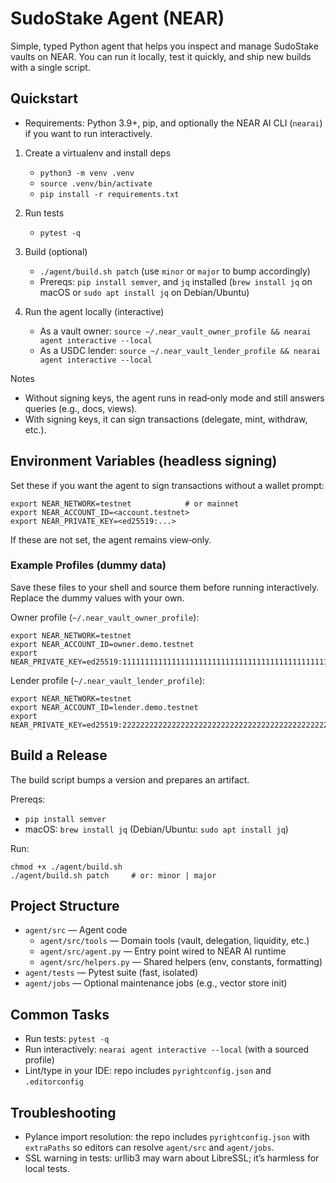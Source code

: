 # SudoStake Agent (NEAR)

Simple, typed Python agent that helps you inspect and manage SudoStake vaults on NEAR. You can run it locally, test it quickly, and ship new builds with a single script.

## Quickstart
- Requirements: Python 3.9+, pip, and optionally the NEAR AI CLI (`nearai`) if you want to run interactively.

1) Create a virtualenv and install deps
   - `python3 -m venv .venv`
   - `source .venv/bin/activate`
   - `pip install -r requirements.txt`

2) Run tests
   - `pytest -q`

3) Build (optional)
   - `./agent/build.sh patch`  (use `minor` or `major` to bump accordingly)
   - Prereqs: `pip install semver`, and `jq` installed (`brew install jq` on macOS or `sudo apt install jq` on Debian/Ubuntu)

4) Run the agent locally (interactive)
   - As a vault owner: `source ~/.near_vault_owner_profile && nearai agent interactive --local`
   - As a USDC lender: `source ~/.near_vault_lender_profile && nearai agent interactive --local`

Notes
- Without signing keys, the agent runs in read‑only mode and still answers queries (e.g., docs, views).
- With signing keys, it can sign transactions (delegate, mint, withdraw, etc.).

## Environment Variables (headless signing)
Set these if you want the agent to sign transactions without a wallet prompt:

```
export NEAR_NETWORK=testnet            # or mainnet
export NEAR_ACCOUNT_ID=<account.testnet>
export NEAR_PRIVATE_KEY=<ed25519:...>
```

If these are not set, the agent remains view‑only.

### Example Profiles (dummy data)
Save these files to your shell and source them before running interactively. Replace the dummy values with your own.

Owner profile (`~/.near_vault_owner_profile`):
```
export NEAR_NETWORK=testnet
export NEAR_ACCOUNT_ID=owner.demo.testnet
export NEAR_PRIVATE_KEY=ed25519:1111111111111111111111111111111111111111111111111111111111111111
```

Lender profile (`~/.near_vault_lender_profile`):
```
export NEAR_NETWORK=testnet
export NEAR_ACCOUNT_ID=lender.demo.testnet
export NEAR_PRIVATE_KEY=ed25519:2222222222222222222222222222222222222222222222222222222222222222
```

## Build a Release
The build script bumps a version and prepares an artifact.

Prereqs:
- `pip install semver`
- macOS: `brew install jq`  (Debian/Ubuntu: `sudo apt install jq`)

Run:
```
chmod +x ./agent/build.sh
./agent/build.sh patch     # or: minor | major
```

## Project Structure
- `agent/src` — Agent code
  - `agent/src/tools` — Domain tools (vault, delegation, liquidity, etc.)
  - `agent/src/agent.py` — Entry point wired to NEAR AI runtime
  - `agent/src/helpers.py` — Shared helpers (env, constants, formatting)
- `agent/tests` — Pytest suite (fast, isolated)
- `agent/jobs` — Optional maintenance jobs (e.g., vector store init)

## Common Tasks
- Run tests: `pytest -q`
- Run interactively: `nearai agent interactive --local` (with a sourced profile)
- Lint/type in your IDE: repo includes `pyrightconfig.json` and `.editorconfig`

## Troubleshooting
- Pylance import resolution: the repo includes `pyrightconfig.json` with `extraPaths` so editors can resolve `agent/src` and `agent/jobs`.
- SSL warning in tests: urllib3 may warn about LibreSSL; it’s harmless for local tests.
